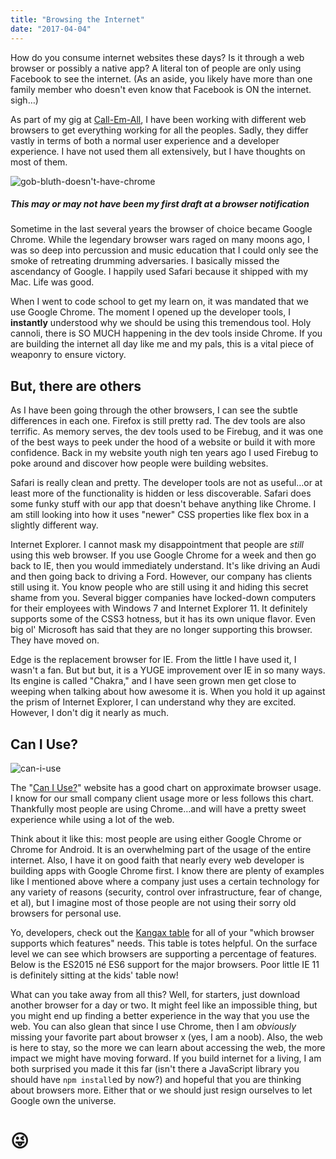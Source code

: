 ```yaml
---
title: "Browsing the Internet"
date: "2017-04-04"
---
```


How do you consume internet websites these days? Is it through a web browser or possibly a native app? A literal ton of people are only using Facebook to see the internet. (As an aside, you likely have more than one family member who doesn't even know that Facebook is ON the internet. sigh…)

As part of my gig at [Call-Em-All](https://www.call-em-all.com), I have been working with different web browsers to get everything working for all the peoples. Sadly, they differ vastly in terms of both a normal user experience and a developer experience. I have not used them all extensively, but I have thoughts on most of them.

![gob-bluth-doesn't-have-chrome](https://res.cloudinary.com/drumsensei/image/upload/v1516596155/dont-have-chrome_zssmeg.png)

##### This may or may not have been my first draft at a browser notification

Sometime in the last several years the browser of choice became Google Chrome. While the legendary browser wars raged on many moons ago, I was so deep into percussion and music education that I could only see the smoke of retreating drumming adversaries. I basically missed the ascendancy of Google. I happily used Safari because it shipped with my Mac. Life was good.

When I went to code school to get my learn on, it was mandated that we use Google Chrome. The moment I opened up the developer tools, I **instantly** understood why we should be using this tremendous tool. Holy cannoli, there is SO MUCH happening in the dev tools inside Chrome. If you are building the internet all day like me and my pals, this is a vital piece of weaponry to ensure victory.

## But, there are others

As I have been going through the other browsers, I can see the subtle differences in each one. Firefox is still pretty rad. The dev tools are also terrific. As memory serves, the dev tools used to be Firebug, and it was one of the best ways to peek under the hood of a website or build it with more confidence. Back in my website youth nigh ten years ago I used Firebug to poke around and discover how people were building websites.

Safari is really clean and pretty. The developer tools are not as useful…or at least more of the functionality is hidden or less discoverable. Safari does some funky stuff with our app that doesn't behave anything like Chrome. I am still looking into how it uses "newer" CSS properties like flex box in a slightly different way.

Internet Explorer. I cannot mask my disappointment that people are _still_ using this web browser. If you use Google Chrome for a week and then go back to IE, then you would immediately understand. It's like driving an Audi and then going back to driving a Ford. However, our company has clients still using it. You know people who are still using it and hiding this secret shame from you. Several bigger companies have locked-down computers for their employees with Windows 7 and Internet Explorer 11. It definitely supports some of the CSS3 hotness, but it has its own unique flavor. Even big ol' Microsoft has said that they are no longer supporting this browser. They have moved on.

Edge is the replacement browser for IE. From the little I have used it, I wasn't a fan. But but but, it is a YUGE improvement over IE in so many ways. Its engine is called "Chakra," and I have seen grown men get close to weeping when talking about how awesome it is. When you hold it up against the prism of Internet Explorer, I can understand why they are excited. However, I don't dig it nearly as much.

## Can I Use?

![can-i-use](https://res.cloudinary.com/drumsensei/image/upload/v1516596488/can-i-use_cuhjpc.jpg)

The "[Can I Use?](https://caniuse.com/usage_table.php)" website has a good chart on approximate browser usage. I know for our small company client usage more or less follows this chart. Thankfully most people are using Chrome…and will have a pretty sweet experience while using a lot of the web.

Think about it like this: most people are using either Google Chrome or Chrome for Android. It is an overwhelming part of the usage of the entire internet. Also, I have it on good faith that nearly every web developer is building apps with Google Chrome first. I know there are plenty of examples like I mentioned above where a company just uses a certain technology for any variety of reasons (security, control over infrastructure, fear of change, et al), but I imagine most of those people are not using their sorry old browsers for personal use.

Yo, developers, check out the [Kangax table](https://kangax.github.io/compat-table/es6/) for all of your "which browser supports which features" needs. This table is totes helpful. On the surface level we can see which browsers are supporting a percentage of features. Below is the ES2015 né ES6 support for the major browsers. Poor little IE 11 is definitely sitting at the kids' table now!

What can you take away from all this? Well, for starters, just download another browser for a day or two. It might feel like an impossible thing, but you might end up finding a better experience in the way that you use the web. You can also glean that since I use Chrome, then I am _obviously_ missing your favorite part about browser x (yes, I am a noob). Also, the web is here to stay, so the more we can learn about accessing the web, the more impact we might have moving forward. If you build internet for a living, I am both surprised you made it this far (isn't there a JavaScript library you should have `npm install`ed by now?) and hopeful that you are thinking about browsers more. Either that or we should just resign ourselves to let Google own the universe.

# 😜
